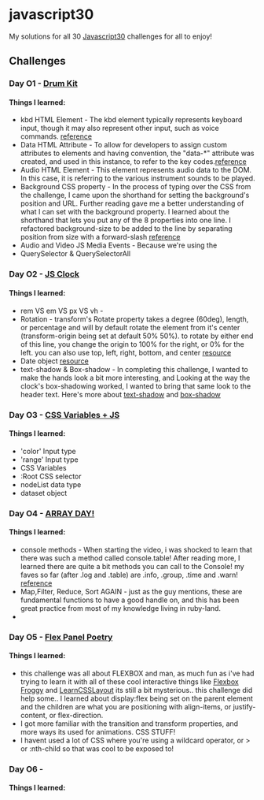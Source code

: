 # javascript30
My solutions for all 30 [Javascript30](https://javascript30.com/) challenges for all to enjoy!

## Challenges

### Day O1 - [Drum Kit](challenge1.html)
#### Things I learned:
  - kbd HTML Element - The kbd element typically represents keyboard input, though it may also represent other input, such as voice commands. [reference](https://w3c.github.io/html-reference/kbd.html#kbd)
  - Data HTML Attribute - To allow for developers to assign custom attributes to elements and having convention, the "data-*" attribute was created, and used in this instance, to refer to the key codes.[reference](https://developer.mozilla.org/en-US/docs/Web/HTML/Global_attributes/data-*)
  - Audio HTML Element - This element represents audio data to the DOM. In this case, it is referring to the various instrument sounds to be played.
  - Background CSS property - In the process of typing over the CSS from the challenge, I came upon the shorthand for setting the background's position and URL. Further reading gave me a better understanding of what I can set with the background property. I learned about the shorthand that lets you put any of the 8 properties into one line. I refactored background-size to be added to the line by  separating position from size with a forward-slash [reference](https://css-tricks.com/almanac/properties/b/background/)
  - Audio and Video JS Media Events - Because we're using the <audio> element, we can use various functions like .play(), or .pause() ! [reference](https://developer.mozilla.org/en-US/docs/Web/Guide/Events/Media_events)
  - QuerySelector & QuerySelectorAll

### Day O2 - [JS Clock](challenge2.html)
#### Things I learned:
  - rem VS em VS px VS vh -
  - Rotation - transform's Rotate property takes a degree (60deg), length, or percentage and will by default rotate the element from it's center (transform-origin being set at default 50% 50%). to rotate by either end of this line, you change the origin to 100% for the right, or 0% for the left. you can also use top, left, right, bottom, and center [resource](https://css-tricks.com/almanac/properties/t/transform-origin/)
  - Date object [resource](https://developer.mozilla.org/en-US/docs/Web/JavaScript/Reference/Global_Objects/Date)
  - text-shadow & Box-shadow - In completing this challenge, I wanted to make the hands look a bit more interesting, and Looking at the way the clock's box-shadowing worked, I wanted to bring that same look to the header text. Here's more about [text-shadow](https://css-tricks.com/snippets/css/css-text-shadow/) and [box-shadow](https://css-tricks.com/almanac/properties/b/box-shadow/)

### Day O3 - [CSS Variables + JS](challenge3.html)
#### Things I learned:
  - 'color' Input type
  - 'range' Input type
  - CSS Variables
  - :Root CSS selector
  - nodeList data type
  - dataset object

### Day O4 - [ARRAY DAY!](challenge4.html)
#### Things I learned:
  - console methods - When starting the video, i was shocked to learn that there was such a method called console.table! After reading more, I learned there are quite a bit methods you can call to the Console! my faves so far (after .log and .table) are .info, .group, .time and .warn! [reference](https://developer.mozilla.org/en-US/docs/Web/API/Console)
  - Map,Filter, Reduce, Sort AGAIN - just as the guy mentions, these are fundamental functions to have a good handle on, and this has been great practice from most of my knowledge living in ruby-land.
  -

### Day O5 - [Flex Panel Poetry](challenge5.html)
#### Things I learned:
  - this challenge was all about FLEXBOX and man, as much fun as i've had trying to learn it with all of these cool interactive things like [Flexbox Froggy](http://flexboxfroggy.com/) and [LearnCSSLayout](http://learnlayout.com/flexbox.html) its still a bit mysterious.. this challenge did help some.. I learned about display:flex being set on the parent element and the children are what you are positioning with align-items, or justify-content, or flex-direction.
  - I got more familiar with the transition and transform properties, and more ways its used for animations.
  CSS STUFF!
  - I havent used a lot of CSS where you're using a wildcard operator, or > or :nth-child so that was cool to be exposed to!

### Day O6 - [](challenge6.html)
#### Things I learned:
